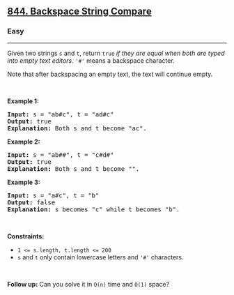 <h2><a href="https://leetcode.com/problems/backspace-string-compare/solution/">844. Backspace String Compare</a></h2><h3>Easy</h3><hr><div><p>Given two strings <code>s</code> and <code>t</code>, return <code>true</code> <em>if they are equal when both are typed into empty text editors</em>. <code>'#'</code> means a backspace character.</p>

<p>Note that after backspacing an empty text, the text will continue empty.</p>

<p>&nbsp;</p>
<p><strong class="example">Example 1:</strong></p>

<pre><strong>Input:</strong> s = "ab#c", t = "ad#c"
<strong>Output:</strong> true
<strong>Explanation:</strong> Both s and t become "ac".
</pre>

<p><strong class="example">Example 2:</strong></p>

<pre><strong>Input:</strong> s = "ab##", t = "c#d#"
<strong>Output:</strong> true
<strong>Explanation:</strong> Both s and t become "".
</pre>

<p><strong class="example">Example 3:</strong></p>

<pre><strong>Input:</strong> s = "a#c", t = "b"
<strong>Output:</strong> false
<strong>Explanation:</strong> s becomes "c" while t becomes "b".
</pre>

<p>&nbsp;</p>
<p><strong>Constraints:</strong></p>

<ul>
	<li><code><span>1 &lt;= s.length, t.length &lt;= 200</span></code></li>
	<li><span><code>s</code> and <code>t</code> only contain lowercase letters and <code>'#'</code> characters.</span></li>
</ul>

<p>&nbsp;</p>
<p><strong>Follow up:</strong> Can you solve it in <code>O(n)</code> time and <code>O(1)</code> space?</p>
</div>